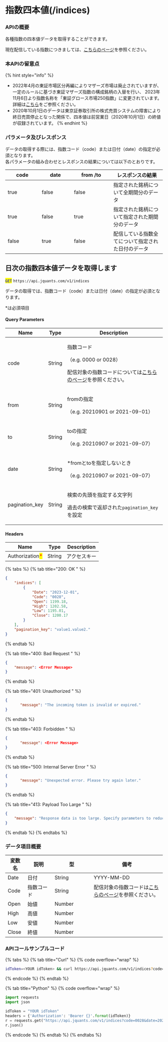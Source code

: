 # 指数四本値(/indices)

### APIの概要

各種指数の四本値データを取得することができます。

現在配信している指数につきましては、[こちらのページ](https://jpx.gitbook.io/j-quants-ja/api-reference/indices/indexcodes)を参照ください。

### 本APIの留意点

{% hint style="info" %}

* 2022年4月の東証市場区分再編によりマザーズ市場は廃止されていますが、一定のルールに基づき東証マザーズ指数の構成銘柄の入替を行い、 2023年11月6日より指数名称を「東証グロース市場250指数」に変更されています。\
  詳細は[こちら](https://www.jpx.co.jp/news/6030/20230428-01.html)をご参照ください。
* 2020年10月1日のデータは東京証券取引所の株式売買システムの障害により終日売買停止となった関係で、四本値は前営業日（2020年10月1日）の終値が収録されています。
  {% endhint %}

### パラメータ及びレスポンス

データの取得する際には、指数コード（code）または日付（date）の指定が必須となります。\
各パラメータの組み合わせとレスポンスの結果については以下のとおりです。

<table><thead><tr><th width="93" data-type="checkbox">code</th><th width="87" data-type="checkbox">date</th><th width="110" data-type="checkbox">from /to</th><th>レスポンスの結果</th></tr></thead><tbody><tr><td>true</td><td>false</td><td>false</td><td>指定された銘柄について全期間分のデータ</td></tr><tr><td>true</td><td>false</td><td>true</td><td>指定された銘柄について指定された期間分のデータ</td></tr><tr><td>false</td><td>true</td><td>false</td><td>配信している指数全てについて指定された日付のデータ</td></tr></tbody></table>

## 日次の指数四本値データを取得します

<mark style="color:blue;">`GET`</mark> `https://api.jquants.com/v1/indices`

データの取得では、指数コード（code）または日付（date）の指定が必須となります。

\*は必須項目

#### Query Parameters

| Name            | Type   | Description                                                                                                  |
| --------------- | ------ | ------------------------------------------------------------------------------------------------------------ |
| code            | String | <p>指数コード</p><p>（e.g. 0000 or 0028）</p><p>配信対象の指数コードについては<a href="indices/indexcodes">こちらのページ</a>を参照ください。</p> |
| from            | String | <p>fromの指定</p><p>（e.g. 20210901 or 2021-09-01）</p>                                                           |
| to              | String | <p>toの指定</p><p>（e.g. 20210907 or 2021-09-07）</p>                                                             |
| date            | String | <p>\*fromとtoを指定しないとき</p><p>（e.g. 20210907 or 2021-09-07）</p>                                                 |
| pagination\_key | String | <p>検索の先頭を指定する文字列</p><p>過去の検索で返却された<code>pagination\_key</code>を設定</p>                                        |

#### Headers

| Name                                            | Type   | Description |
| ----------------------------------------------- | ------ | ----------- |
| Authorization<mark style="color:red;">\*</mark> | String | アクセスキー      |

{% tabs %}
{% tab title="200: OK " %}

```json
{
    "indices": [
        {
            "Date": "2023-12-01",
            "Code": "0028",
            "Open": 1199.18,
            "High": 1202.58,
            "Low": 1195.01,
            "Close": 1200.17
        }
    ],
    "pagination_key": "value1.value2."
}
```

{% endtab %}

{% tab title="400: Bad Request " %}

```json
{
    "message": <Error Message>
}
```

{% endtab %}

{% tab title="401: Unauthorized " %}

```json
{
　　　　"message": "The incoming token is invalid or expired."
}
```

{% endtab %}

{% tab title="403: Forbidden " %}

```json
{
　　　　"message": <Error Message>
}
```

{% endtab %}

{% tab title="500: Internal Server Error " %}

```json
{
　　　　"message": "Unexpected error. Please try again later."
}
```

{% endtab %}

{% tab title="413: Payload Too Large " %}

```json
{
    "message": "Response data is too large. Specify parameters to reduce the acquired data range."
}
```

{% endtab %}
{% endtabs %}

### データ項目概要

<table><thead><tr><th>変数名</th><th>説明</th><th width="109">型</th><th width="213">備考</th></tr></thead><tbody><tr><td>Date</td><td>日付</td><td>String</td><td>YYYY-MM-DD</td></tr><tr><td>Code</td><td>指数コード</td><td>String</td><td>配信対象の指数コードは<a href="indices/indexcodes">こちらのページ</a>を参照ください。</td></tr><tr><td>Open</td><td>始値</td><td>Number</td><td></td></tr><tr><td>High</td><td>高値</td><td>Number</td><td></td></tr><tr><td>Low</td><td>安値</td><td>Number</td><td></td></tr><tr><td>Close</td><td>終値</td><td>Number</td><td></td></tr></tbody></table>

### APIコールサンプルコード

{% tabs %}
{% tab title="Curl" %}
{% code overflow="wrap" %}

```bash
idToken=<YOUR idToken> && curl https://api.jquants.com/v1/indices?code=0028&date=20231201 -H "Authorization: Bearer $idToken"
```

{% endcode %}
{% endtab %}

{% tab title="Python" %}
{% code overflow="wrap" %}

```python
import requests
import json

idToken = "YOUR idToken"
headers = {'Authorization': 'Bearer {}'.format(idToken)}
r = requests.get("https://api.jquants.com/v1/indices?code=0028&date=20231201", headers=headers)
r.json()
```

{% endcode %}
{% endtab %}
{% endtabs %}
